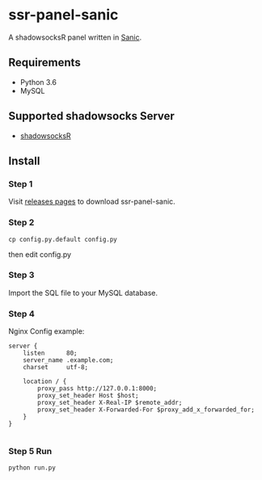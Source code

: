 # ssr-panel-sanic

A shadowsocksR panel written in [Sanic](https://github.com/channelcat/sanic).


## Requirements

* Python 3.6
* MySQL

## Supported shadowsocks Server

* [shadowsocksR](https://github.com/shadowsocksr/shadowsocksr)


## Install

### Step 1

Visit [releases pages](https://github.com/gaolycn/ssr-panel-sanic/releases) to download ssr-panel-sanic.

### Step 2

```
cp config.py.default config.py
```

then edit config.py


### Step 3

Import the SQL file to your MySQL database.

### Step 4

Nginx Config example:


```
server {
    listen      80;
    server_name .example.com;
    charset     utf-8;

    location / {
        proxy_pass http://127.0.0.1:8000;
        proxy_set_header Host $host;
        proxy_set_header X-Real-IP $remote_addr;
        proxy_set_header X-Forwarded-For $proxy_add_x_forwarded_for;
    }
}
    
```

### Step 5 Run

```
python run.py
```
